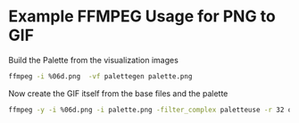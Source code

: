 # Example FFMPEG Usage for PNG to GIF

Build the Palette from the visualization images
```bash
ffmpeg -i %06d.png  -vf palettegen palette.png
```

Now create the GIF itself from the base files and the palette
```bash
ffmpeg -y -i %06d.png -i palette.png -filter_complex paletteuse -r 32 output.gif
```
